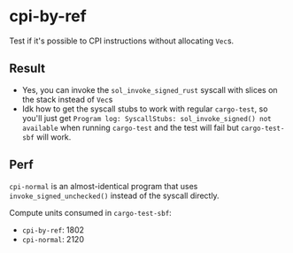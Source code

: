 # cpi-by-ref

Test if it's possible to CPI instructions without allocating `Vec`s. 

## Result

- Yes, you can invoke the `sol_invoke_signed_rust` syscall with slices on the stack instead of `Vec`s
- Idk how to get the syscall stubs to work with regular `cargo-test`, so you'll just get `Program log: SyscallStubs: sol_invoke_signed() not available` when running `cargo-test` and the test will fail but `cargo-test-sbf` will work.

## Perf

`cpi-normal` is an almost-identical program that uses `invoke_signed_unchecked()` instead of the syscall directly.

Compute units consumed in `cargo-test-sbf`:
- `cpi-by-ref`: 1802
- `cpi-normal`: 2120
